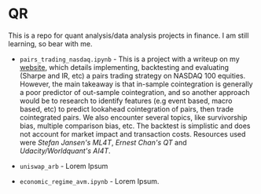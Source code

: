 # QR

This is a repo for quant analysis/data analysis projects in finance. I am still learning, so bear with me.

* `pairs_trading_nasdaq.ipynb` - This is a project with a writeup on my [website](https://ryan-chew.com/quant_pairs_trade.html), which details implementing, backtesting and evaluating (Sharpe and IR, etc) a pairs trading strategy on NASDAQ 100 equities. However, the main takeaway is that in-sample cointegration is generally a poor predictor of out-sample cointegration, and so another approach would be to research to identify features (e.g event based, macro based, etc) to predict lookahead cointegration of pairs, then trade cointegrated pairs.  We also encounter several topics, like survivorship bias, multiple comparison bias, etc. The backtest is simplistic and does not account for market impact and transaction costs. Resources used were _Stefan Jansen's ML4T_, _Ernest Chan's QT_ and _Udacity/Worldquant's AI4T_.

* `uniswap_arb` - Lorem Ipsum

* `economic_regime_avm.ipynb` - Lorem Ipsum. 